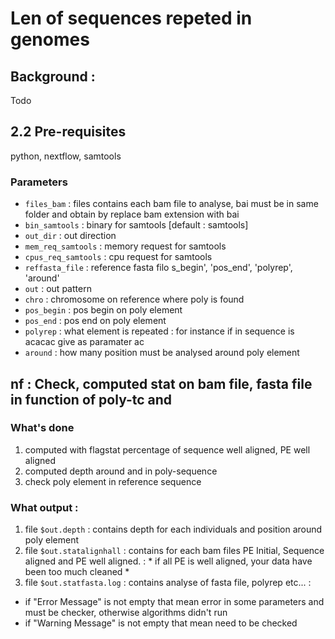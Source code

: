 # Len of sequences repeted in genomes

## Background : 

Todo

## 2.2 Pre-requisites
python, nextflow, samtools  



### Parameters 
* `files_bam` : files contains each bam file to analyse, bai must be in same folder and obtain by replace bam extension with bai
* `bin_samtools` : binary for samtools [default : samtools]
* `out_dir` : out direction 
* `mem_req_samtools` : memory request for samtools 
* `cpus_req_samtools` : cpu request for samtools
* `reffasta_file` : reference fasta filo 
s_begin', 'pos_end', 'polyrep', 'around'
* `out` : out pattern
* `chro` : chromosome on reference where poly is found 
* `pos_begin` : pos begin on poly element
* `pos_end` : pos end on poly element
* `polyrep` : what element is repeated : for instance if in sequence is acacac give as paramater ac 
* `around` : how many position must be analysed around poly element


## nf : Check, computed stat on bam file, fasta file in function of poly-tc and 
### What's done 
1. computed with flagstat percentage of sequence well aligned, PE well aligned
2. computed depth around and in poly-sequence
3. check poly element in reference sequence

### What output :
1. file `$out.depth` : contains depth for each individuals and position around  poly element
2. file `$out.statalignhall` : contains  for each bam files PE Initial, Sequence aligned and PE well aligned. : * if all PE is well aligned, your data have been too much cleaned *
3. file `$out.statfasta.log` : contains analyse of fasta file, polyrep etc...  : 
  * if "Error Message" is not empty that mean error in some parameters and must be checker, otherwise algorithms didn't run
  * if "Warning Message" is not empty that mean need to be checked

### 
